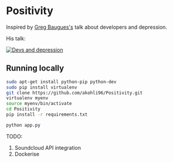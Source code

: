 # Positivity

Inspired by [Greg Baugues's](http://baugues.com/) talk about developers and depression.

His talk:

[![Devs and depression](http://img.youtube.com/vi/yFIa-Mc2KSk/0.jpg)](http://www.youtube.com/watch?v=yFIa-Mc2KSk)

## Running locally

```bash
sudo apt-get install python-pip python-dev
sudo pip install virtualenv
git clone https://github.com/akohli96/Positivity.git
virtualenv myenv
source myenv/bin/activate
cd Positivity
pip install -r requirements.txt

python app.py

```

TODO:

1. Soundcloud API integration
2. Dockerise
